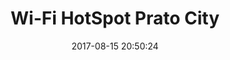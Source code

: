 ---
layout: map
title: "Wi-Fi HotSpot Prato City"
date: 2017-08-15 20:50:24
description: hotspot wifi of my city called Prato in Tuscany
source: "http://www.dati.gov.it/dataset/punti-wi-fi-ad-accesso-libero-comune-prato-provincia-prato"
categories: mappe
dataset: "puntiwifiprovpratocompleto"
marker:
  - icon: home
    color: red
    prefix: fa
---